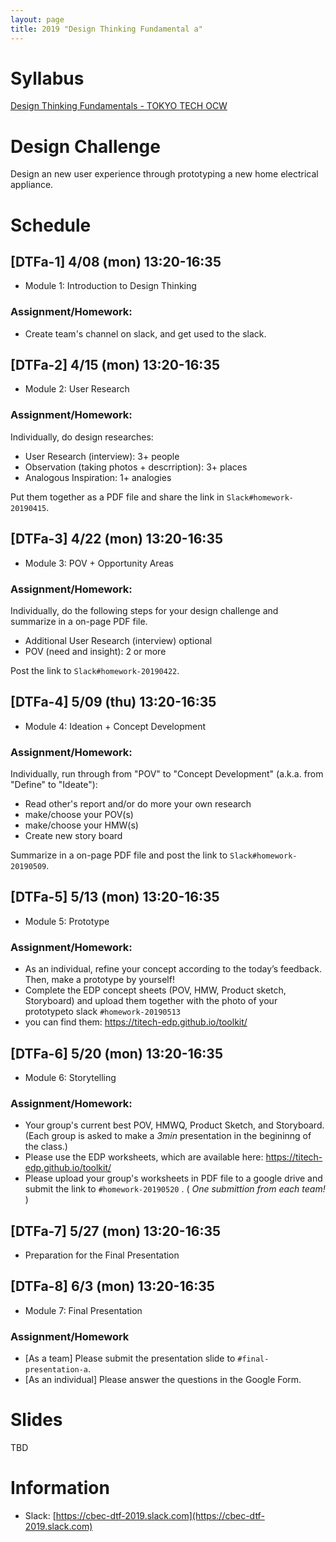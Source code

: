 ```yaml
---
layout: page
title: 2019 "Design Thinking Fundamental a"
---
```


<div style="width: 595px; max-width: 100%">
<script async class="speakerdeck-embed" data-id="8847359ce3c2479bb8abcd1ef53b66d4" data-ratio="1.77777777777778" src="//speakerdeck.com/assets/embed.js"></script>
</div>


# Syllabus

[Design Thinking Fundamentals - TOKYO TECH OCW](http://www.ocw.titech.ac.jp/index.php?module=General&action=T0300&GakubuCD=2&GakkaCD=321502&KeiCD=15&course=2&KamokuCD=321502&KougiCD=201903575&Nendo=2019&vid=03)

# Design Challenge

Design an new user experience through prototyping a new home electrical appliance.

# Schedule

## [DTFa-1] 4/08 (mon) 13:20-16:35

- Module 1: Introduction to Design Thinking

### Assignment/Homework:

- Create team's channel on slack, and get used to the slack.

## [DTFa-2] 4/15 (mon) 13:20-16:35

- Module 2: User Research

### Assignment/Homework:

Individually, do design researches:

- User Research (interview): 3+ people
- Observation (taking photos + descrription): 3+ places
- Analogous Inspiration: 1+ analogies

Put them together as a PDF file and share the link in ``Slack#homework-20190415``.

## [DTFa-3] 4/22 (mon) 13:20-16:35

- Module 3: POV + Opportunity Areas

### Assignment/Homework:

Individually, do the following steps for your design challenge and summarize in a on-page PDF file.

- Additional User Research (interview) optional
- POV (need and insight): 2 or more

Post the link to ``Slack#homework-20190422``.

## [DTFa-4] 5/09 (thu) 13:20-16:35

- Module 4: Ideation + Concept Development

### Assignment/Homework:

Individually, run through from "POV" to "Concept Development" (a.k.a. from "Define" to "Ideate"):

- Read other's report and/or do more your own research
- make/choose your POV(s)
- make/choose your HMW(s)
- Create new story board

Summarize in a on-page PDF file and post the link to ``Slack#homework-20190509``.

## [DTFa-5] 5/13 (mon) 13:20-16:35

- Module 5: Prototype

### Assignment/Homework:

- As an individual, refine your concept according to the today’s feedback. Then, make a prototype by yourself!
- Complete the EDP concept sheets (POV, HMW, Product sketch, Storyboard) and upload them together with the photo of your prototypeto slack ``#homework-20190513``
- you can find them: <https://titech-edp.github.io/toolkit/>

## [DTFa-6] 5/20 (mon) 13:20-16:35

- Module 6: Storytelling

### Assignment/Homework:

- Your group's current best POV, HMWQ, Product Sketch, and Storyboard. (Each group is asked to make a *3min* presentation in the begininng of the class.)
- Please use the EDP worksheets, which are available here: <https://titech-edp.github.io/toolkit/>
- Please upload your group's worksheets in PDF file to a google drive and submit the link to ``#homework-20190520`` . ( *One submittion from each team!* )

## [DTFa-7] 5/27 (mon) 13:20-16:35

- Preparation for the Final Presentation

## [DTFa-8] 6/3 (mon) 13:20-16:35

- Module 7: Final Presentation

### Assignment/Homework

- [As a team] Please submit the presentation slide to ``#final-presentation-a``.
- [As an individual] Please answer the questions in the Google Form.

# Slides

TBD

# Information

- Slack: [https://cbec-dtf-2019.slack.com](https://cbec-dtf-2019.slack.com)
